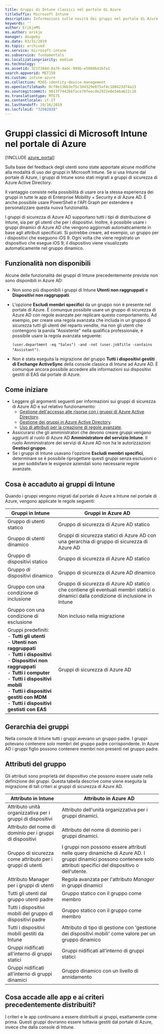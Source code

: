 ```yaml
---
title: Gruppi di Intune classici nel portale di Azure
titleSuffix: Microsoft Intune
description: Informazioni sulle novità dei gruppi nel portale di Azure di Microsoft Intune.
keywords: ''
author: ErikjeMS
ms.author: erikje
manager: dougeby
ms.date: 03/31/2019
ms.topic: archived
ms.service: microsoft-intune
ms.subservice: fundamentals
ms.localizationpriority: medium
ms.technology: ''
ms.assetid: 323f384d-8a76-4adc-999b-e508d641bfa1
search.appverid: MET150
ms.custom: intune-azure
ms.collection: M365-identity-device-management
ms.openlocfilehash: 0cf8e136b3ef5c3d4329e075af4c180423d74a15
ms.sourcegitcommit: 9013f7442bbface78feecde2922e8e546a622c16
ms.translationtype: MTE75
ms.contentlocale: it-IT
ms.lasthandoff: 10/16/2019
ms.locfileid: "72502838"
---
```

# <a name="microsoft-intune-classic-groups-in-the-azure-portal"></a>Gruppi classici di Microsoft Intune nel portale di Azure

[!INCLUDE [azure_portal](../includes/azure_portal.md)]

Sulla base del feedback degli utenti sono state apportate alcune modifiche alla modalità di uso dei gruppi in Microsoft Intune.
Se si usa Intune dal portale di Azure, i gruppi di Intune sono stati migrati a gruppi di sicurezza di Azure Active Directory.

Il vantaggio consiste nella possibilità di usare ora la stessa esperienza dei gruppi in tutte le app di Enterprise Mobility + Security e di Azure AD. È anche possibile usare PowerShell e l'API Graph per estendere e personalizzare questa nuova funzionalità.

I gruppi di sicurezza di Azure AD supportano tutti i tipi di distribuzione di Intune, sia per gli utenti che per i dispositivi. Inoltre, è possibile usare i gruppi dinamici di Azure AD che vengono aggiornati automaticamente in base agli attributi specificati. Si potrebbe creare, ad esempio, un gruppo per i dispositivi che eseguono iOS 9. Ogni volta che viene registrato un dispositivo che esegue iOS 9, il dispositivo viene visualizzato automaticamente nel gruppo dinamico.

## <a name="what-is-not-available"></a>Funzionalità non disponibili

Alcune delle funzionalità dei gruppi di Intune precedentemente previste non sono disponibili in Azure AD:

- Non sono più disponibili i gruppi di Intune **Utenti non raggruppati** e **Dispositivi non raggruppati**.
- L'opzione **Escludi membri specifici** da un gruppo non è presente nel portale di Azure. È comunque possibile usare un gruppo di sicurezza di Azure AD con regole avanzate per replicare questo comportamento. Ad esempio, per creare una regola avanzata che includa in un gruppo di sicurezza tutti gli utenti del reparto vendite, ma non gli utenti che contengono la parola "Assistente" nella qualifica professionale, è possibile usare la regola avanzata seguente:

  `(user.department -eq "Sales") -and -not (user.jobTitle -contains "Assistant")`.
- Non è stata eseguita la migrazione del gruppo **Tutti i dispositivi gestiti di Exchange ActiveSync** della console classica di Intune ad Azure AD. È comunque ancora possibile accedere alle informazioni sui dispositivi gestiti di EAS dal portale di Azure.

## <a name="how-to-get-started"></a>Come iniziare

- Leggere gli argomenti seguenti per informazioni sui gruppi di sicurezza di Azure AD e sul relativo funzionamento:
  - [Gestione dell'accesso alle risorse con i gruppi di Azure Active Directory](https://azure.microsoft.com/documentation/articles/active-directory-manage-groups/).
  - [Gestione dei gruppi in Azure Active Directory](https://azure.microsoft.com/documentation/articles/active-directory-accessmanagement-manage-groups/).
  - [Uso di attributi per la creazione di regole avanzate](https://azure.microsoft.com/documentation/articles/active-directory-accessmanagement-groups-with-advanced-rules/).
- Assicurarsi che gli amministratori che devono creare gruppi vengano aggiunti al ruolo di Azure AD **Amministratore del servizio Intune**. Il ruolo Amministratore dei servizi di Azure AD non ha le autorizzazioni **Gestisci gruppo**.
- Se i gruppi di Intune usavano l'opzione **Escludi membri specifici**, determinare se è possibile riprogettare questi gruppi senza esclusioni o se per soddisfare le esigenze aziendali sono necessarie regole avanzate.


## <a name="what-happened-to-intune-groups"></a>Cosa è accaduto ai gruppi di Intune
Quando i gruppi vengono migrati dal portale di Azure a Intune nel portale di Azure, vengono applicate le regole seguenti:

| Gruppi in Intune|Gruppi in Azure AD|
|-----------------------------------------------------------------------|-------------------------------------------------------------|
|Gruppo di utenti statico|Gruppo di sicurezza di Azure AD statico|
|Gruppo di utenti dinamico|Gruppi di sicurezza statici di Azure AD con una gerarchia di gruppo di sicurezza di Azure AD|
|Gruppo di dispositivi statico|Gruppo di sicurezza di Azure AD statico|
|Gruppo di dispositivi dinamico|Gruppo di sicurezza di Azure AD dinamico|
|Gruppo con una condizione di inclusione|Gruppo di sicurezza di Azure AD statico che contiene gli eventuali membri statici o dinamici dalla condizione di inclusione in Intune|
|Gruppo con una condizione di esclusione|Non incluso nella migrazione|
|Gruppi predefiniti:<br>- **Tutti gli utenti**<br>- **Utenti non raggruppati**<br>- **Tutti i dispositivi**<br>- **Dispositivi non raggruppati**<br>- **Tutti i computer**<br>- **Tutti i dispositivi mobili**<br>- **Tutti i dispositivi gestiti con MDM**<br>- **Tutti i dispositivi gestisti con EAS**|Gruppi di sicurezza di Azure AD|

## <a name="group-hierarchy"></a>Gerarchia dei gruppi

Nella console di Intune tutti i gruppi avevano un gruppo padre. I gruppi potevano contenere solo membri del gruppo padre corrispondente. In Azure AD i gruppi figlio possono contenere membri non presenti nel gruppo padre.

## <a name="group-attributes"></a>Attributi del gruppo
Gli attributi sono proprietà del dispositivo che possono essere usate nella definizione dei gruppi. Questa tabella descrive come viene eseguita la migrazione di tali criteri ai gruppi di sicurezza di Azure AD.

| Attributo in Intune|Attributo in Azure AD|
|-----------------------------------------------------------------------|-------------------------------------------------------------|
|Attributo unità organizzativa per i gruppi di dispositivi|Attributo dell'unità organizzativa per i gruppi dinamici.|
|Attributo del nome di dominio per i gruppi di dispositivi|Attributo del nome di dominio per i gruppi dinamici.|
|Gruppo di sicurezza come attributo per i gruppi di utenti|I gruppi non possono essere attributi nelle query dinamiche di Azure AD. I gruppi dinamici possono contenere solo attributi specifici del dispositivo o dell'utente.|
|Attributo Manager per i gruppi di utenti|Regola avanzata per l'attributo *Manager* in gruppi dinamici|
|Tutti gli utenti dal gruppo utenti padre|Gruppo statico con il gruppo come membro|
|Tutti i dispositivi mobili del gruppo di dispositivi padre|Gruppo statico con il gruppo come membro|
|Tutti i dispositivi mobili gestiti da Intune|Attributo di tipo di gestione con 'gestione dei dispositivi mobili' come valore per un gruppo dinamico|
|Gruppi nidificati all'interno di gruppi statici |Gruppi nidificati all'interno di gruppi statici|
|Gruppi nidificati all'interno di gruppi dinamici|Gruppo dinamico con un livello di annidamento|

## <a name="what-happens-to-policies-and-apps-you-previously-deployed"></a>Cosa accade alle app e ai criteri precedentemente distribuiti?

I criteri e le app continuano a essere distribuiti ai gruppi, esattamente come prima. Questi gruppi dovranno essere tuttavia gestiti dal portale di Azure, invece che dalla console di Intune.
